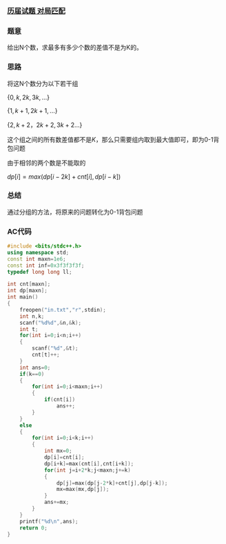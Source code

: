 ### [  **历届试题 对局匹配** ](http://lx.lanqiao.cn/problem.page?gpid=T454)

### 题意

给出N个数，求最多有多少个数的差值不是为K的。

### 思路

将这N个数分为以下若干组

$\{0,k,2k,3k,...\}$

$\{1,k+1,2k+1,...\}$

$\{2,k+2，2k+2,3k+2...\}$

这个组之间的所有数差值都不是$K$，那么只需要组内取到最大值即可，即为0-1背包问题

由于相邻的两个数是不能取的

$dp[i]=max(dp[i-2k]+cnt[i],dp[i-k])$ 

### 总结

通过分组的方法，将原来的问题转化为0-1背包问题

### AC代码

```cpp
#include <bits/stdc++.h>
using namespace std;
const int maxn=1e6;
const int inf=0x3f3f3f3f;
typedef long long ll;

int cnt[maxn];
int dp[maxn];
int main()
{
	freopen("in.txt","r",stdin);
	int n,k;
	scanf("%d%d",&n,&k);
	int t;
	for(int i=0;i<n;i++)
	{
		scanf("%d",&t);
		cnt[t]++;
	}
	int ans=0;
	if(k==0)
	{
		for(int i=0;i<maxn;i++)
		{
			if(cnt[i])
				ans++;
		}
	}
	else 
	{
		for(int i=0;i<k;i++)
		{
			int mx=0;
			dp[i]=cnt[i];
			dp[i+k]=max(cnt[i],cnt[i+k]);
			for(int j=i+2*k;j<maxn;j+=k)
			{
				dp[j]=max(dp[j-2*k]+cnt[j],dp[j-k]);
				mx=max(mx,dp[j]);
			}
			ans+=mx;
		}
	}
	printf("%d\n",ans);
	return 0;
}
```

